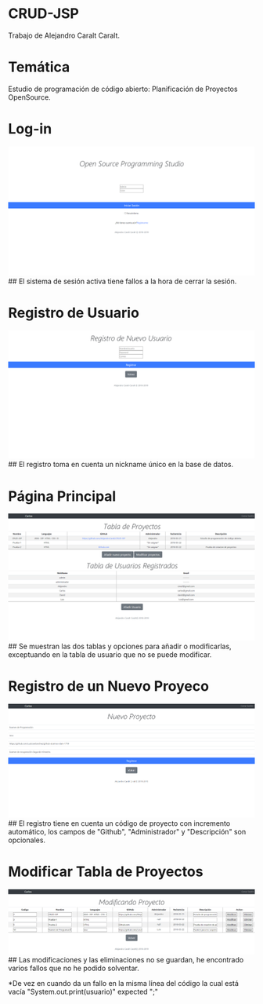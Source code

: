 # CRUD-JSP
Trabajo de Alejandro Caralt Caralt.
# Temática
Estudio de programación de código abierto: Planificación de Proyectos OpenSource.

# Log-in 
<img src="img/index.png" >
## El sistema de sesión activa tiene fallos a la hora de cerrar la sesión.

# Registro de Usuario
<img src="img/registro.png">
## El registro toma en cuenta un nickname único en la base de datos.

# Página Principal
<img src="img/menu.png" >
## Se muestran las dos tablas y opciones para añadir o modificarlas, exceptuando en la tabla de usuario que no se puede modificar.

# Registro de un Nuevo Proyeco
<img src="img/proyecto.png">
## El registro tiene en cuenta un código de proyecto con incremento automático, los campos de "Github", "Administrador" y "Descripción" son opcionales.

# Modificar Tabla de Proyectos
<img src="img/modificarproyecto.png">
## Las modificaciones y las eliminaciones no se guardan, he encontrado varios fallos que no he podido solventar.


*De vez en cuando da un fallo en la misma línea del código la cual está vacía "System.out.print(usuario)" expected ";"

